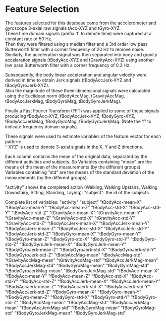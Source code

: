 Feature Selection 
=================

The features selected for this database come from the accelerometer and gyroscope 3-axial raw signals tAcc-XYZ and tGyro-XYZ.  
These time domain signals (prefix 't' to denote time) were captured at a constant rate of 50 Hz.  
Then they were filtered using a median filter and a 3rd order low pass Butterworth filter with a corner frequency of 20 Hz to remove noise.  
Similarly, the acceleration signal was then separated into body and gravity acceleration signals (tBodyAcc-XYZ and tGravityAcc-XYZ) using another 
low pass Butterworth filter with a corner frequency of 0.3 Hz. 

Subsequently, the body linear acceleration and angular velocity were derived in time to obtain Jerk signals (tBodyAccJerk-XYZ and tBodyGyroJerk-XYZ).  
Also the magnitude of these three-dimensional signals were calculated using the Euclidean norm (tBodyAccMag, tGravityAccMag, tBodyAccJerkMag, tBodyGyroMag, tBodyGyroJerkMag). 

Finally a Fast Fourier Transform (FFT) was applied to some of these signals producing fBodyAcc-XYZ, fBodyAccJerk-XYZ, fBodyGyro-XYZ, fBodyAccJerkMag, fBodyGyroMag, 
fBodyGyroJerkMag. (Note the 'f' to indicate frequency domain signals). 

These signals were used to estimate variables of the feature vector for each pattern:  
'-XYZ' is used to denote 3-axial signals in the X, Y and Z directions.

Each column contains the mean of the original data, separated by the different activities and subjects.
So Variables containing "mean" are the means of the mean of the measurements (by the different groups).
Variables containing "std" are the means of the standard deviation of the measurements (by the different groups).

"activity" shows the completed action (Walking, Walking Upstairs, Walking Downstairy, Sitting, Standing, Laying).
"subject": the id of the subjects

Complete list of variables:
"activity"
"subject"
"tBodyAcc-mean-X"
"tBodyAcc-mean-Y"
"tBodyAcc-mean-Z"
"tBodyAcc-std-X"
"tBodyAcc-std-Y"
"tBodyAcc-std-Z"
"tGravityAcc-mean-X"
"tGravityAcc-mean-Y"
"tGravityAcc-mean-Z"
"tGravityAcc-std-X"
"tGravityAcc-std-Y"
"tGravityAcc-std-Z"
"tBodyAccJerk-mean-X"
"tBodyAccJerk-mean-Y"
"tBodyAccJerk-mean-Z"
"tBodyAccJerk-std-X"
"tBodyAccJerk-std-Y"
"tBodyAccJerk-std-Z"
"tBodyGyro-mean-X"
"tBodyGyro-mean-Y"
"tBodyGyro-mean-Z"
"tBodyGyro-std-X"
"tBodyGyro-std-Y"
"tBodyGyro-std-Z"
"tBodyGyroJerk-mean-X"
"tBodyGyroJerk-mean-Y"
"tBodyGyroJerk-mean-Z"
"tBodyGyroJerk-std-X"
"tBodyGyroJerk-std-Y"
"tBodyGyroJerk-std-Z"
"tBodyAccMag-mean"
"tBodyAccMag-std"
"tGravityAccMag-mean"
"tGravityAccMag-std"
"tBodyAccJerkMag-mean"
"tBodyAccJerkMag-std"
"tBodyGyroMag-mean"
"tBodyGyroMag-std"
"tBodyGyroJerkMag-mean"
"tBodyGyroJerkMag-std"
"fBodyAcc-mean-X"
"fBodyAcc-mean-Y"
"fBodyAcc-mean-Z"
"fBodyAcc-std-X"
"fBodyAcc-std-Y"
"fBodyAcc-std-Z"
"fBodyAccJerk-mean-X"
"fBodyAccJerk-mean-Y"
"fBodyAccJerk-mean-Z"
"fBodyAccJerk-std-X"
"fBodyAccJerk-std-Y"
"fBodyAccJerk-std-Z"
"fBodyGyro-mean-X"
"fBodyGyro-mean-Y"
"fBodyGyro-mean-Z"
"fBodyGyro-std-X"
"fBodyGyro-std-Y"
"fBodyGyro-std-Z"
"fBodyAccMag-mean"
"fBodyAccMag-std"
"fBodyAccJerkMag-mean"
"fBodyAccJerkMag-std"
"fBodyGyroMag-mean"
"fBodyGyroMag-std"
"fBodyGyroJerkMag-mean"
"fBodyGyroJerkMag-std"
